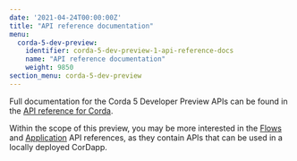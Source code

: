 ```yaml
---
date: '2021-04-24T00:00:00Z'
title: "API reference documentation"
menu:
  corda-5-dev-preview:
    identifier: corda-5-dev-preview-1-api-reference-docs
    name: "API reference documentation"
    weight: 9850
section_menu: corda-5-dev-preview
---
```


Full documentation for the Corda 5 Developer Preview APIs can be found in the [API reference for Corda](/en/api-ref.html).

Within the scope of this preview, you may be more interested in the [Flows](/en/api-ref/corda/5.0-dev-preview-1/open-source/modules/corda-flows/flows/) and [Application](/en/api-ref/corda/5.0-dev-preview-1/open-source/modules/corda-application/application/) API references, as they contain APIs that can be used in a locally deployed CorDapp.
